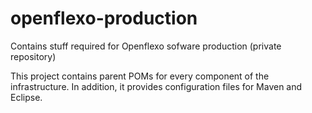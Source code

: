 openflexo-production
====================

Contains stuff required for Openflexo sofware production (private repository)

This project contains parent POMs for every component of the infrastructure.
In addition, it provides configuration files for Maven and Eclipse.

